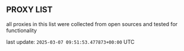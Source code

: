 ## PROXY LIST

all proxies in this list were collected from open sources and tested for functionality

last update: `2025-03-07 09:51:53.477873+00:00` UTC